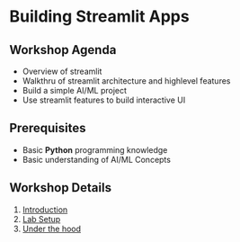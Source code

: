 # Building Streamlit Apps

## Workshop Agenda

* Overview of streamlit
* Walkthru of streamlit architecture and highlevel features
* Build a simple AI/ML project
* Use streamlit features to build interactive UI

## Prerequisites

* Basic **Python** programming knowledge
* Basic understanding of AI/ML Concepts


## Workshop Details

1. [Introduction](./Introduction.md)
2. [Lab Setup](./LabSetup.md)
3. [Under the hood](./UnderTheHood.md)